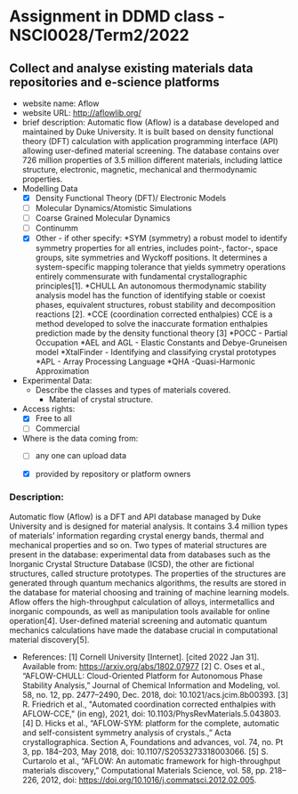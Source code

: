 # Assignment in DDMD class - NSCI0028/Term2/2022

## Collect and analyse existing materials data repositories and e-science platforms 
* website name: Aflow
* website URL: http://aflowlib.org/
* brief description: Automatic flow (Aflow) is a database developed and maintained by Duke University. It is built based on density functional theory (DFT) calculation with application programming interface (API) allowing user-defined material screening. The database contains over 726 million properties of 3.5 million different materials, including lattice structure, electronic, magnetic, mechanical and thermodynamic properties.
* Modelling Data 
  - [X] Density Functional Theory (DFT)/ Electronic Models
  - [ ] Molecular Dynamics/Atomistic Simulations
  - [ ] Coarse Grained Molecular Dynamics
  - [ ] Continumm 
  - [X] Other
        - if other specify: 
    *SYM (symmetry)
a robust model to identify symmetry properties for all entries, includes point-, factor-, space groups, site symmetries and Wyckoff positions. It determines a system-specific mapping tolerance that yields symmetry operations entirely commensurate with fundamental crystallographic principles[1].
   *CHULL
An autonomous thermodynamic stability analysis model has the function of identifying stable or coexist phases, equivalent structures, robust stability and decomposition reactions [2]. 
   *CCE (coordination corrected enthalpies) 
CCE is a method developed to solve the inaccurate formation enthalpies prediction made by the density functional theory [3]
   *POCC - Partial Occupation
    *AEL and AGL - Elastic Constants and Debye-Gruneisen model
   *XtalFinder - Identifying and classifying crystal prototypes
   *APL - Array Processing Language
    *QHA -Quasi-Harmonic Approximation

* Experimental Data: 
  * Describe the classes and types of materials covered. 
    *  Material of crystal structure.
* Access rights: 
  - [X] Free to all 
  - [ ] Commercial 
* Where is the data coming from:  
  - [ ] any one can upload data 
  - [X] provided by repository or platform owners
 
 
 ### Description:
Automatic flow (Aflow) is a DFT and API database managed by Duke University and is designed for material analysis. It contains 3.4 million types of materials’ information  regarding crystal energy bands, thermal and mechanical properties and so on. Two types of material structures are present in the database: experimental data from databases such as the Inorganic Crystal Structure Database (ICSD), the other are fictional structures, called structure prototypes. The properties of the structures are generated through quantum mechanics algorithms, the results are stored in the database for material choosing and training of machine learning models. Aflow offers the high-throughput calculation of alloys, intermetallics and inorganic compounds, as well as manipulation tools available for online operation[4].  User-defined material screening and automatic quantum mechanics calculations have made the database crucial in computational material discovery[5].


* References:
[1] Cornell University [Internet]. [cited 2022 Jan 31]. Available from: https://arxiv.org/abs/1802.07977
[2] C. Oses et al., “AFLOW-CHULL: Cloud-Oriented Platform for Autonomous Phase Stability Analysis,” Journal of Chemical Information and Modeling, vol. 58, no. 12, pp. 2477–2490, Dec. 2018, doi: 10.1021/acs.jcim.8b00393.
[3] R. Friedrich et al., "Automated coordination corrected enthalpies with AFLOW-CCE," (in eng), 2021, doi: 10.1103/PhysRevMaterials.5.043803.
[4] D. Hicks et al., “AFLOW-SYM: platform for the complete, automatic and self-consistent symmetry analysis of crystals.,” Acta crystallographica. Section A, Foundations and advances, vol. 74, no. Pt 3, pp. 184–203, May 2018, doi: 10.1107/S2053273318003066.
[5] S. Curtarolo et al., “AFLOW: An automatic framework for high-throughput materials discovery,” Computational Materials Science, vol. 58, pp. 218–226, 2012, doi: https://doi.org/10.1016/j.commatsci.2012.02.005.





